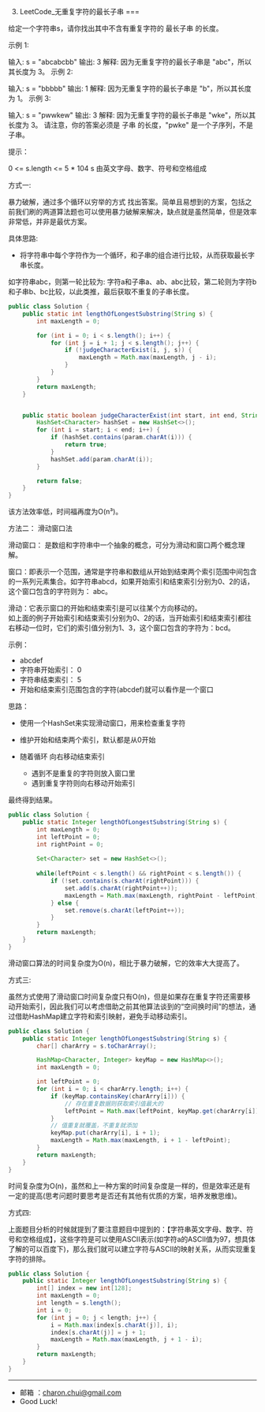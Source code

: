 3. LeetCode_无重复字符的最长子串
===

给定一个字符串s，请你找出其中不含有重复字符的 最长子串 的长度。


示例 1:

输入: s = "abcabcbb"
输出: 3 
解释: 因为无重复字符的最长子串是 "abc"，所以其长度为 3。
示例 2:

输入: s = "bbbbb"
输出: 1
解释: 因为无重复字符的最长子串是 "b"，所以其长度为 1。
示例 3:

输入: s = "pwwkew"
输出: 3
解释: 因为无重复字符的最长子串是 "wke"，所以其长度为 3。
     请注意，你的答案必须是 子串 的长度，"pwke" 是一个子序列，不是子串。
 

提示：

0 <= s.length <= 5 * 104
s 由英文字母、数字、符号和空格组成



方式一:    

暴力破解，通过多个循环以穷举的方式 找出答案。简单且易想到的方案，包括之前我们刷的两道算法题也可以使用暴力破解来解决，缺点就是虽然简单，但是效率非常低，并非是最优方案。


具体思路:   

- 将字符串中每个字符作为一个循环，和子串的组合进行比较，从而获取最长字串长度。

如字符串abc，则第一轮比较为: 字符a和子串a、ab、abc比较，第二轮则为字符b和子串b、bc比较，以此类推，最后获取不重复的子串长度。

```java
public class Solution {
    public static int lengthOfLongestSubstring(String s) {
        int maxLength = 0;

        for (int i = 0; i < s.length(); i++) {
            for (int j = i + 1; j < s.length(); j++) {
                if (!judgeCharacterExist(i, j, s)) {
                    maxLength = Math.max(maxLength, j - i);
                }
            }
        }
        return maxLength;
    }


    public static boolean judgeCharacterExist(int start, int end, String param) {
        HashSet<Character> hashSet = new HashSet<>();
        for (int i = start; i < end; i++) {
            if (hashSet.contains(param.charAt(i))) {
                return true;
            }
            hashSet.add(param.charAt(i));
        }

        return false;
    }
}
```

该方法效率低，时间福再度为O(n³)。


方法二： 滑动窗口法

滑动窗口： 是数组和字符串中一个抽象的概念，可分为滑动和窗口两个概念理解。   

窗口：即表示一个范围，通常是字符串和数组从开始到结束两个索引范围中间包含的一系列元素集合。如字符串abcd，如果开始索引和结束索引分别为0、2的话，这个窗口包含的字符则为： abc。

滑动：它表示窗口的开始和结束索引是可以往某个方向移动的。        
如上面的例子开始索引和结束索引分别为0、2的话，当开始索引和结束索引都往右移动一位时，它们的索引值分别为1、3，这个窗口包含的字符为：bcd。

示例：  

- abcdef
- 字符串开始索引： 0
- 字符串结束索引： 5
- 开始和结束索引范围包含的字符(abcdef)就可以看作是一个窗口

思路：   

- 使用一个HashSet来实现滑动窗口，用来检查重复字符
- 维护开始和结束两个索引，默认都是从0开始
- 随着循环 向右移动结束索引 

    - 遇到不是重复的字符则放入窗口里
    - 遇到重复字符则向右移动开始索引

最终得到结果。      

```java
public class Solution {
    public static Integer lengthOfLongestSubstring(String s) {
        int maxLength = 0;
        int leftPoint = 0;
        int rightPoint = 0;
        
        Set<Character> set = new HashSet<>();
        
        while(leftPoint < s.length() && rightPoint < s.length()) {
            if (!set.contains(s.charAt(rightPoint))) {
                set.add(s.charAt(rightPoint++));
                maxLength = Math.max(maxLength, rightPoint - leftPoint);
            } else {
                set.remove(s.charAt(leftPoint++));
            }
        }
        return maxLength;
    }
}
```

滑动窗口算法的时间复杂度为O(n)，相比于暴力破解，它的效率大大提高了。

方式三:     

虽然方式使用了滑动窗口时间复杂度只有O(n)，但是如果存在重复字符还需要移动开始索引，因此我们可以考虑借助之前其他算法谈到的“空间换时间”的想法，通过借助HashMap建立字符和索引映射，避免手动移动索引。


```java
public class Solution {
    public static Integer lengthOfLongestSubstring(String s) {
        char[] charArry = s.toCharArray();

        HashMap<Character, Integer> keyMap = new HashMap<>();
        int maxLength = 0;

        int leftPoint = 0;
        for (int i = 0; i < charArry.length; i++) {
            if (keyMap.containsKey(charArry[i])) {
                // 存在重复数据则获取索引值最大的
                leftPoint = Math.max(leftPoint, keyMap.get(charArry[i]));
            }
            // 值重复就覆盖，不重复就添加
            keyMap.put(charArry[i], i + 1);
            maxLength = Math.max(maxLength, i + 1 - leftPoint);
        }
        return maxLength;
    }
}
```

时间复杂度为O(n)，虽然和上一种方案的时间复杂度是一样的，但是效率还是有一定的提高(思考问题时要思考是否还有其他有优质的方案，培养发散思维)。


方式四: 


上面题目分析的时候就提到了要注意题目中提到的：【字符串英文字母、数字、符号和空格组成】，这些字符是可以使用ASCII表示(如字符a的ASCII值为97，想具体了解的可以百度下)，那么我们就可以建立字符与ASCII的映射关系，从而实现重复字符的排除。



```java
public class Solution {
    public static Integer lengthOfLongestSubstring(String s) {
        int[] index = new int[128];
        int maxLength = 0;
        int length = s.length();
        int i = 0;
        for (int j = 0; j < length; j++) {
            i = Math.max(index[s.charAt(j)], i);
            index[s.charAt(j)] = j + 1;
            maxLength = Math.max(maxLength, j + 1 - i);
        }
        return maxLength;
    }
}
```





---
- 邮箱 ：charon.chui@gmail.com  
- Good Luck! 

	
